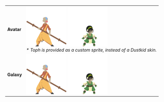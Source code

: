 <table>
    <tr>
        <td>
            <strong>Avatar</strong>
        </td>
        <td>
            <a href="https://github.com/cmann1/dustforce-recolour/raw/master/skins/avatar-dustman-aang.json"><img src="icons/avatar-dustman-aang.png" /></a>
            <a href="https://github.com/cmann1/dustforce-recolour/raw/master/sprites-custom/Avatar.7z"><img src="icons/avatar-dustkid-toph.png" /></a>
            <br>
            <em>* Toph is provided as a custom sprite, instead of a Dustkid skin.</em>
        </td>
    </tr>
    <tr>
        <td>
            <strong>Galaxy</strong>
        </td>
        <td>
            <a href="https://github.com/cmann1/dustforce-recolour/raw/master/skins/avatar-dustman-aang.json"><img src="icons/avatar-dustman-aang.png" /></a>
            <a href="https://github.com/cmann1/dustforce-recolour/raw/master/sprites-custom/Avatar.7z"><img src="icons/avatar-dustkid-toph.png" /></a>
        </td>
    </tr>
</table>